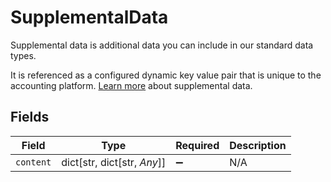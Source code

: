 # SupplementalData

Supplemental data is additional data you can include in our standard data types. 

It is referenced as a configured dynamic key value pair that is unique to the accounting platform. [Learn more](https://docs.codat.io/using-the-api/additional-data) about supplemental data.


## Fields

| Field                       | Type                        | Required                    | Description                 |
| --------------------------- | --------------------------- | --------------------------- | --------------------------- |
| `content`                   | dict[str, dict[str, *Any*]] | :heavy_minus_sign:          | N/A                         |